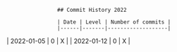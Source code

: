 
                    ## Commit History 2022

                    | Date | Level | Number of commits |
                    |------|-------|-------------------|
                
| 2022-01-05 | 0 | X |
| 2022-01-12 | 0 | X |
